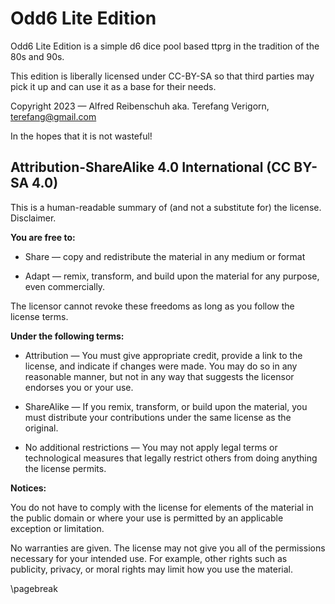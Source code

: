 # Odd6 Lite Edition

Odd6 Lite Edition is a simple d6 dice pool based ttprg in the tradition of the 80s and 90s.

This edition is liberally licensed under CC-BY-SA so that third parties may pick it up 
and can use it as a base for their needs.

Copyright 2023 — Alfred Reibenschuh aka. Terefang Verigorn, terefang@gmail.com

In the hopes that it is not wasteful!

## Attribution-ShareAlike 4.0 International (CC BY-SA 4.0)

This is a human-readable summary of (and not a substitute for) the license. Disclaimer.

**You are free to:**

* Share — copy and redistribute the material in any medium or format

* Adapt — remix, transform, and build upon the material for any purpose, even commercially.

The licensor cannot revoke these freedoms as long as you follow the license terms.

**Under the following terms:**

* Attribution — You must give appropriate credit, provide a link to the license, and indicate if changes were made. You may do so in any reasonable manner, but not in any way that suggests the licensor endorses you or your use.

* ShareAlike — If you remix, transform, or build upon the material, you must distribute your contributions under the same license as the original.

* No additional restrictions — You may not apply legal terms or technological measures that legally restrict others from doing anything the license permits.

**Notices:**

You do not have to comply with the license for elements of the material in the public domain or where your use is permitted by an applicable exception or limitation.

No warranties are given. The license may not give you all of the permissions necessary for your intended use. For example, other rights such as publicity, privacy, or moral rights may limit how you use the material.

\pagebreak

